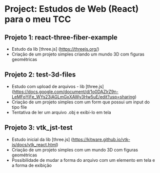 # Project: Estudos de Web (React) para o meu TCC

## Projeto 1: react-three-fiber-example
- Estudo da lib [three.js] (https://threejs.org/) 
- Criação de um projeto simples criando um mundo 3D com figuras geométricas

## Projeto 2: test-3d-files
- Estudo com upload de arquivos - lib [three.js] (https://docs.google.com/document/d/1o0DAZIrZ9n-LeMFqYiFe_WYs23iAGLmGxXAWy3Hw5uE/edit?usp=sharing) 
- Criação de um projeto simples com um form que possui um input do tipo file
- Tentativa de ler um arquivo .obj e exibí-lo em tela

## Projeto 3: vtk_jst-test
- Estudo inicial da lib [three.js] (https://kitware.github.io/vtk-js/docs/vtk_react.html) 
- Criação de um projeto simples com um mundo 3D com figuras geométricas
- Possibilidade de mudar a forma do arquivo com um elemento em tela e a forma de exibição


